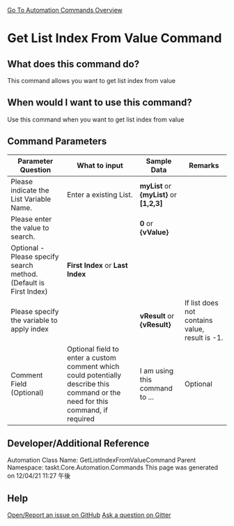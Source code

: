 <!--TITLE: Get List Index From Value Command -->
<!-- SUBTITLE: a command in the List Commands group. -->
[Go To Automation Commands Overview](/automation-commands.md)


# Get List Index From Value Command


## What does this command do?
This command allows you want to get list index from value


## When would I want to use this command?
Use this command when you want to get list index from value


## Command Parameters
| Parameter Question   	| What to input  	|  Sample Data 	| Remarks  	|
| ---                    | ---               | ---           | ---       |
|Please indicate the List Variable Name.|Enter a existing List.|**myList** or **{myList}** or **[1,2,3]**||
|Please enter the value to search.||**0** or **{vValue}**||
|Optional - Please specify search method. (Default is First Index)|**First Index** or **Last Index**|||
|Please specify the variable to apply index||**vResult** or **{vResult}**|If list does not contains value, result is -1.|
|Comment Field (Optional)|Optional field to enter a custom comment which could potentially describe this command or the need for this command, if required|I am using this command to ...|Optional|












## Developer/Additional Reference
Automation Class Name: GetListIndexFromValueCommand
Parent Namespace: taskt.Core.Automation.Commands
This page was generated on 12/04/21 11:27 午後


## Help
[Open/Report an issue on GitHub](https://github.com/saucepleez/taskt/issues/new)
[Ask a question on Gitter](https://gitter.im/taskt-rpa/Lobby)
